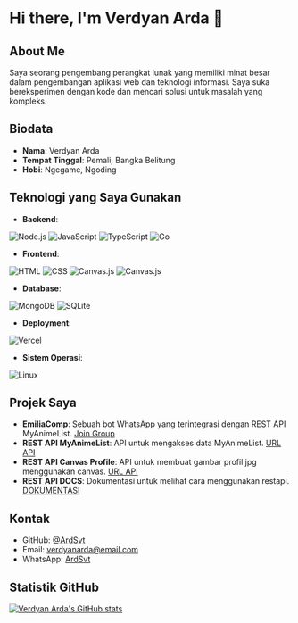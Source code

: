 # Hi there, I'm Verdyan Arda 👋

## About Me
Saya seorang pengembang perangkat lunak yang memiliki minat besar dalam pengembangan aplikasi web dan teknologi informasi. Saya suka bereksperimen dengan kode dan mencari solusi untuk masalah yang kompleks.

## Biodata
* **Nama**: Verdyan Arda
* **Tempat Tinggal**: Pemali, Bangka Belitung
* **Hobi**: Ngegame, Ngoding

## Teknologi yang Saya Gunakan

* **Backend**: 

![Node.js](https://img.shields.io/badge/Node.js-339933?style=for-the-badge&logo=node.js&logoColor=white) 
![JavaScript](https://img.shields.io/badge/JavaScript-F7DF1E?style=for-the-badge&logo=javascript&logoColor=black)
![TypeScript](https://img.shields.io/badge/TypeScript-3178C6?style=for-the-badge&logo=typescript&logoColor=white)
![Go](https://img.shields.io/badge/Go-00ADD8?style=for-the-badge&logo=go&logoColor=white)

* **Frontend**: 

![HTML](https://img.shields.io/badge/HTML-E34F26?style=for-the-badge&logo=html5&logoColor=white) 
![CSS](https://img.shields.io/badge/CSS-1572B6?style=for-the-badge&logo=css3&logoColor=white)
![Canvas.js](https://img.shields.io/badge/Canvas.js-0078D4?style=for-the-badge&logo=data:image/png;base64,...)
![Canvas.js](https://img.shields.io/badge/Canvas.js-0078D4?style=for-the-badge&logo=javascript&logoColor=white)

* **Database**: 
  
![MongoDB](https://img.shields.io/badge/MongoDB-47A248?style=for-the-badge&logo=mongodb&logoColor=white) 
![SQLite](https://img.shields.io/badge/SQLite-003B57?style=for-the-badge&logo=sqlite&logoColor=white)

* **Deployment**: 
  
![Vercel](https://img.shields.io/badge/Vercel-000000?style=for-the-badge&logo=vercel&logoColor=white)

* **Sistem Operasi**: 
  
![Linux](https://img.shields.io/badge/Linux-FCC624?style=for-the-badge&logo=linux&logoColor=black)

## Projek Saya
* **EmiliaComp**: Sebuah bot WhatsApp yang terintegrasi dengan REST API MyAnimeList. [Join Group](https://chat.whatsapp.com/LQqNid7OaSf9Za9LzMUnvG)
* **REST API MyAnimeList**: API untuk mengakses data MyAnimeList. [URL API](https://guracomp.vercel.app/api/mal/)
* **REST API Canvas Profile**: API untuk membuat gambar profil jpg menggunakan canvas. [URL API](https://guracomp.vercel.app/api/cancas/profile)
* **REST API DOCS**: Dokumentasi untuk melihat cara menggunakan restapi. [DOKUMENTASI](https://guracomp.vercel.app/)

## Kontak
* GitHub: [@ArdSvt](https://github.com/ArdSvt)
* Email: [verdyanarda@email.com](mailto:verdyanarda@email.com)
* WhatsApp: [ArdSvt](https://wa.me/6283861772386)

## Statistik GitHub
[![Verdyan Arda's GitHub stats](https://github-readme-stats.vercel.app/api?username=ArdSvt&show_icons=true&theme=radical)](https://github.com/ArdSvt)
